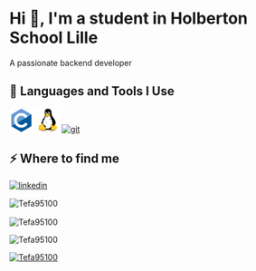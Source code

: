 <h1>Hi 👋, I'm a student in Holberton School Lille</h1>
<p>A passionate backend developer</p>
<h2>🚀 Languages and Tools I Use</h2>
<p><a target="_blank" href="https://raw.githubusercontent.com/devicons/devicon/master/icons/c/c-original.svg" style="display: inline-block;"><img src="https://raw.githubusercontent.com/devicons/devicon/master/icons/c/c-original.svg" alt="c" width="42" height="42" /></a>
<a target="_blank" href="https://raw.githubusercontent.com/devicons/devicon/master/icons/linux/linux-original.svg" style="display: inline-block;"><img src="https://raw.githubusercontent.com/devicons/devicon/master/icons/linux/linux-original.svg" alt="linux" width="42" height="42" /></a>
<a target="_blank" href="https://www.vectorlogo.zone/logos/git-scm/git-scm-icon.svg" style="display: inline-block;"><img src="https://www.vectorlogo.zone/logos/git-scm/git-scm-icon.svg" alt="git" width="42" height="42" /></a></p>
<h2>⚡️ Where to find me</h2>
<p><a target="_blank" href="https://www.linkedin.com/in/https://www.linkedin.com/in/damien-julien-59272671/" style="display: inline-block;"><img src="https://img.shields.io/badge/linkedin-logo?style=for-the-badge&logo=linkedin&logoColor=white&color=%230a77b6" alt="linkedin" /></a></p>
<p><img align="center" src="https://github-readme-stats.vercel.app/api?username=Tefa95100&show_icons=true&locale=en" alt="Tefa95100" /></p>
<p><img align="center" src="https://github-readme-streak-stats.herokuapp.com/?user=Tefa95100&" alt="Tefa95100" /></p>
<p><img src="https://github-readme-stats.vercel.app/api/top-langs?username=Tefa95100&show_icons=true&locale=en&layout=compact" alt="Tefa95100" /></p>
<p><a href="https://github.com/ryo-ma/github-profile-trophy"><img src="https://github-profile-trophy.vercel.app/?username=Tefa95100" alt="Tefa95100" /></a></p>

